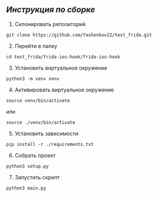 ***Инструкция по сборке***
---
1. Склонировать репозиторий
```
git clone https://github.com/Yashenkov22/test_frida.git
```
2. Перейти в папку
```
cd test_frida/frida-ios-hook/frida-ios-hook
```
3. Установить виртуальное окружение
```
python3 -m venv venv
```
4. Активировать виртуальное окружение
```
source venv/bin/activate
```
или
```
source ./venv/bin/activate
```
5. Установить зависимости
```
pip install -r ./requirements.txt
```
6. Собрать проект
```
python3 setup.py
```

7. Запустить скрипт
```
python3 main.py
```